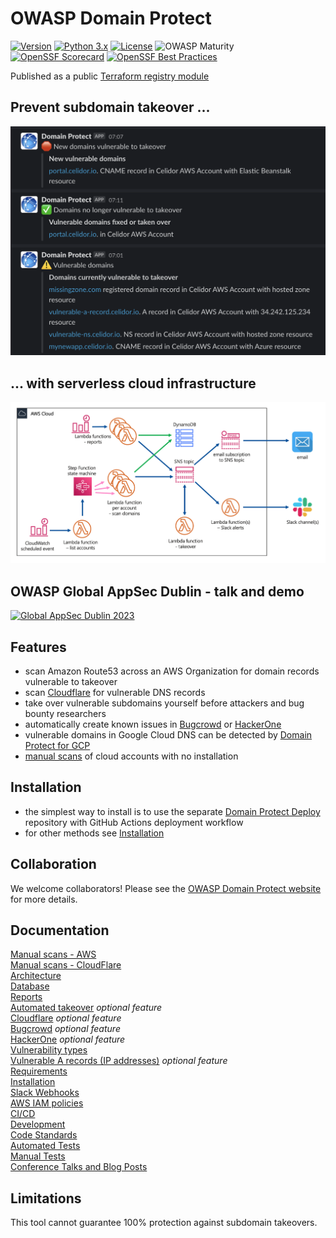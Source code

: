 # OWASP Domain Protect

[![Version](https://img.shields.io/github/v/release/domain-protect/terraform-aws-domain-protect)](https://github.com/domain-protect/terraform-aws-domain-protect/releases/tag/0.5.0)
[![Python 3.x](https://img.shields.io/badge/Python-3.x-blue.svg)](https://www.python.org/)
[![License](https://img.shields.io/badge/license-Apache%202.0-blue.svg)](https://www.apache.org/licenses/LICENSE-2.0)
![OWASP Maturity](https://img.shields.io/badge/owasp-incubator%20project-53AAE5.svg)
[![OpenSSF Scorecard](https://api.scorecard.dev/projects/github.com/domain-protect/terraform-aws-domain-protect/badge)](https://scorecard.dev/viewer/?uri=github.com/domain-protect/terraform-aws-domain-protect)
[![OpenSSF Best Practices](https://www.bestpractices.dev/projects/9420/badge)](https://www.bestpractices.dev/projects/9420)

Published as a public [Terraform registry module](https://registry.terraform.io/modules/domain-protect/domain-protect/aws/latest)


## Prevent subdomain takeover ...
![Alt text](assets/images/slack-webhook-notifications.png?raw=true "Domain Protect architecture")

## ... with serverless cloud infrastructure
![Alt text](assets/images/domain-protect.png?raw=true "Domain Protect architecture")

## OWASP Global AppSec Dublin - talk and demo
[![Global AppSec Dublin 2023](assets/images/global-appsec-dublin.png)](https://youtu.be/fLrRLmKZTvE)

## Features
* scan Amazon Route53 across an AWS Organization for domain records vulnerable to takeover
* scan [Cloudflare](docs/cloudflare.md) for vulnerable DNS records
* take over vulnerable subdomains yourself before attackers and bug bounty researchers
* automatically create known issues in [Bugcrowd](docs/bugcrowd.md) or [HackerOne](docs/hackerone.md)
* vulnerable domains in Google Cloud DNS can be detected by [Domain Protect for GCP](https://github.com/ovotech/domain-protect-gcp)
* [manual scans](manual_scans/aws/README.md) of cloud accounts with no installation

## Installation
* the simplest way to install is to use the separate [Domain Protect Deploy](https://github.com/domain-protect/domain-protect-deploy) repository with GitHub Actions deployment workflow
* for other methods see [Installation](docs/installation.md)

## Collaboration
We welcome collaborators! Please see the [OWASP Domain Protect website](https://owasp.org/www-project-domain-protect/) for more details.

## Documentation
[Manual scans - AWS](manual-aws-scans.md)<br>
[Manual scans - CloudFlare](manual-cf-scans.md)<br>
[Architecture](architecture.md)<br>
[Database](database.md)<br>
[Reports](reports.md)<br>
[Automated takeover](automated-takeover.md) *optional feature*<br>
[Cloudflare](cloudflare.md) *optional feature*<br>
[Bugcrowd](bugcrowd.md) *optional feature*<br>
[HackerOne](hackerone.md) *optional feature*<br>
[Vulnerability types](vulnerability-types.md)<br>
[Vulnerable A records (IP addresses)](a-records.md) *optional feature*<br>
[Requirements](requirements.md)<br>
[Installation](installation.md)<br>
[Slack Webhooks](slack-webhook.md)<br>
[AWS IAM policies](aws-iam-policies.md)<br>
[CI/CD](ci-cd.md)<br>
[Development](development.md)<br>
[Code Standards](code-standards.md)<br>
[Automated Tests](automated-tests.md)<br>
[Manual Tests](manual-tests.md)<br>
[Conference Talks and Blog Posts](talks.md)<br>

## Limitations
This tool cannot guarantee 100% protection against subdomain takeovers.
